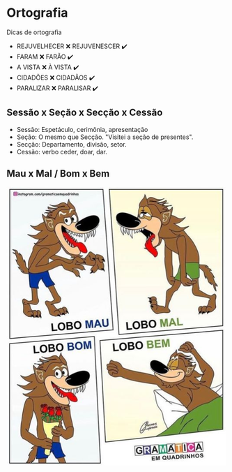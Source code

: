 # Ortografia

Dicas de ortografia

- REJUVELHECER :x:    REJUVENESCER :heavy_check_mark:
- FARAM :x:           FARÃO :heavy_check_mark:
- A VISTA :x:         À VISTA :heavy_check_mark:
- CIDADÕES :x:        CIDADÃOS :heavy_check_mark:
- PARALIZAR :x:       PARALISAR :heavy_check_mark:


## Sessão x Seção x Secção x Cessão

- Sessão: Espetáculo, cerimônia, apresentação
- Seção: O mesmo que Secção. "Visitei a seção de presentes".
- Secção: Departamento, divisão, setor.
- Cessão: verbo ceder, doar, dar.

## Mau x Mal / Bom x Bem

<img src=".assets/mau-mal-bem-bom.jpg">
